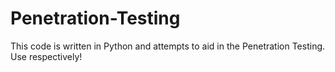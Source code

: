 # Penetration-Testing
This code is written in Python and attempts to aid in the Penetration Testing. Use respectively!
